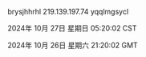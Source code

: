 brysjhhrhl 219.139.197.74 yqqlmgsycl

2024年 10月 27日 星期日 05:20:02 CST

2024年 10月 26日 星期六 21:20:02 GMT
